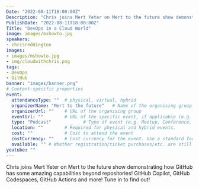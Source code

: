```yaml
---
Date: "2022-08-11T18:00:00Z"
Description: "Chris joins Mert Yeter on Mert to the future show demonstrating how GitHub has some amazing capabilities beyond repositories! GitHub Copilot, GitHub Codespaces, GitHub Actions and more! Tune in to find out!"
PublishDate: "2022-08-11T18:00:00Z"
Title: "DevOps in a Cloud World"
image: images/mshowto.jpg
speakers:
- chrisreddington
images:
- images/mshowto.jpg
- img/cloudwithchris.png
tags:
- DevOps
- GitHub
banner: "images/banner.png"
# Content-specific properties
event:
  attendanceType: ""  # physical, virtual, hybrid
  organizerName: "Mert to the future"   # Name of the organising group / event (e.g. Name of the conference)
  organizerUrl: ""    # URL of the organising group
  eventUrl: ""        # URL of the specific event, if applicable (e.g. a meetup talk, rather than the meetup group)
  type: "Podcast"            # Type of event (e.g. Meetup, Conference, etc.)
  location: ""        # Required for physical and hybrid events.
  cost: ""            # Cost to attend the event
  costCurrency: ""    # Cost currency for the event. Use a standard format - http://en.wikipedia.org/wiki/ISO_4217
  available: "" # Whether registration/ticket purchases/etc. are still available (true/false). Defaults to false when event is in past.
youtube: ""
---
```

Chris joins Mert Yeter on Mert to the future show demonstrating how GitHub has some amazing capabilities beyond repositories! GitHub Copilot, GitHub Codespaces, GitHub Actions and more! Tune in to find out!
